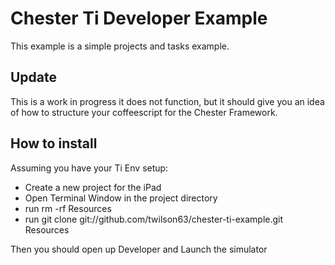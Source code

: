 # Chester Ti Developer Example

This example is a simple projects and tasks example.

## Update

This is a work in progress it does not function, but it should give you an idea of how to structure your coffeescript for the Chester Framework.

## How to install

Assuming you have your Ti Env setup:

* Create a new project for the iPad
* Open Terminal Window in the project directory
* run rm -rf Resources
* run git clone git://github.com/twilson63/chester-ti-example.git Resources

Then you should open up Developer and Launch the simulator

